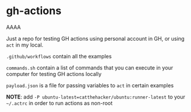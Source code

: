 # gh-actions

AAAA

Just a repo for testing GH actions using personal account in GH, or using `act` in my local.

`.github/workflows` contain all the examples

`commands.sh` contain a list of commands that you can execute in your computer for testing GH actions locally

`payload.json` is a file for passing variables to `act` in certain examples

__NOTE__: add `-P ubuntu-latest=catthehacker/ubuntu:runner-latest` to your `~/.actrc` in order to run actions as non-root
